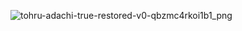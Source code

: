 ![tohru-adachi-true-restored-v0-qbzmc4rkoi1b1_png](https://github.com/coltginger/Adachi-Roll/assets/128599430/6be36191-1b86-4c2c-b333-93b0e9af5944)
